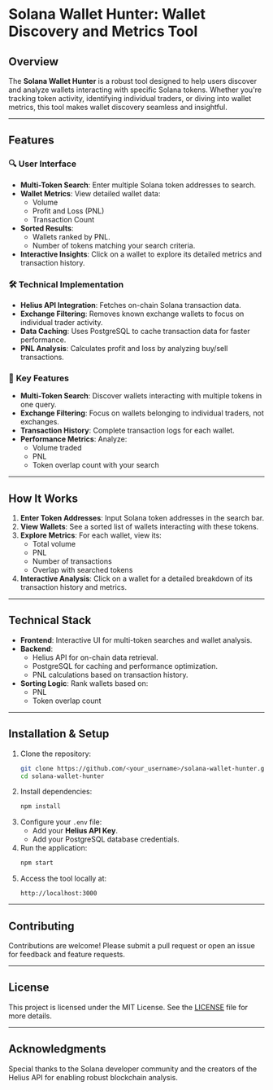 # Solana Wallet Hunter: Wallet Discovery and Metrics Tool

## Overview
The **Solana Wallet Hunter** is a robust tool designed to help users discover and analyze wallets interacting with specific Solana tokens. Whether you're tracking token activity, identifying individual traders, or diving into wallet metrics, this tool makes wallet discovery seamless and insightful.

---

## Features

### 🔍 **User Interface**
- **Multi-Token Search**: Enter multiple Solana token addresses to search.
- **Wallet Metrics**: View detailed wallet data:
  - Volume
  - Profit and Loss (PNL)
  - Transaction Count
- **Sorted Results**:
  - Wallets ranked by PNL.
  - Number of tokens matching your search criteria.
- **Interactive Insights**: Click on a wallet to explore its detailed metrics and transaction history.

### 🛠️ **Technical Implementation**
- **Helius API Integration**: Fetches on-chain Solana transaction data.
- **Exchange Filtering**: Removes known exchange wallets to focus on individual trader activity.
- **Data Caching**: Uses PostgreSQL to cache transaction data for faster performance.
- **PNL Analysis**: Calculates profit and loss by analyzing buy/sell transactions.

### 🚀 **Key Features**
- **Multi-Token Search**: Discover wallets interacting with multiple tokens in one query.
- **Exchange Filtering**: Focus on wallets belonging to individual traders, not exchanges.
- **Transaction History**: Complete transaction logs for each wallet.
- **Performance Metrics**: Analyze:
  - Volume traded
  - PNL
  - Token overlap count with your search

---

## How It Works
1. **Enter Token Addresses**: Input Solana token addresses in the search bar.
2. **View Wallets**: See a sorted list of wallets interacting with these tokens.
3. **Explore Metrics**: For each wallet, view its:
   - Total volume
   - PNL
   - Number of transactions
   - Overlap with searched tokens
4. **Interactive Analysis**: Click on a wallet for a detailed breakdown of its transaction history and metrics.

---

## Technical Stack
- **Frontend**: Interactive UI for multi-token searches and wallet analysis.
- **Backend**: 
  - Helius API for on-chain data retrieval.
  - PostgreSQL for caching and performance optimization.
  - PNL calculations based on transaction history.
- **Sorting Logic**: Rank wallets based on:
  - PNL
  - Token overlap count

---

## Installation & Setup
1. Clone the repository:
   ```bash
   git clone https://github.com/<your_username>/solana-wallet-hunter.git
   cd solana-wallet-hunter
   ```
2. Install dependencies:
   ```bash
   npm install
   ```
3. Configure your `.env` file:
   - Add your **Helius API Key**.
   - Add your PostgreSQL database credentials.
4. Run the application:
   ```bash
   npm start
   ```
5. Access the tool locally at:
   ```
   http://localhost:3000
   ```

---

## Contributing
Contributions are welcome! Please submit a pull request or open an issue for feedback and feature requests.

---

## License
This project is licensed under the MIT License. See the [LICENSE](LICENSE) file for more details.

---

## Acknowledgments
Special thanks to the Solana developer community and the creators of the Helius API for enabling robust blockchain analysis.